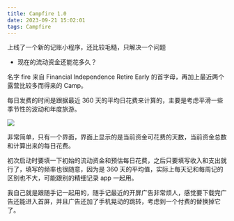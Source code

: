 ```yaml
---
title: Campfire 1.0
date: 2023-09-21 15:02:01
tags: Campfire
---
```


上线了一个新的记账小程序，还比较毛糙，只解决一个问题
* 现在的流动资金还能花多久？

名字 fire 来自 Financial Independence Retire Early 的首字母，再加上最近两个露营比较多而得来的 Camp。

每日发费的时间是跟据最近 360 天的平均日花费来计算的，主要是考虑平滑一些季节性的波动和年度旅游。

![](fire.png)

非常简单，只有一个界面，界面上显示的是当前资金可花费的天数，当前资金总数和计算出来的每日花费。

初次启动时要填一下初始的流动资金和预估每日花费，之后只要填写收入和支出就行了，填写的频率也很随意，因为是 360 天的平均值，实际上每天记和每周记的区别也不大，可能跟别的精细记录 app 一起用。

我自己就是跟随手记一起用的，随手记最近的开屏广告非常烦人，感觉要下载完广告还能进入首屏，并且广告还加了手机晃动的跳转，考虑到一个付费的替换掉它了。
